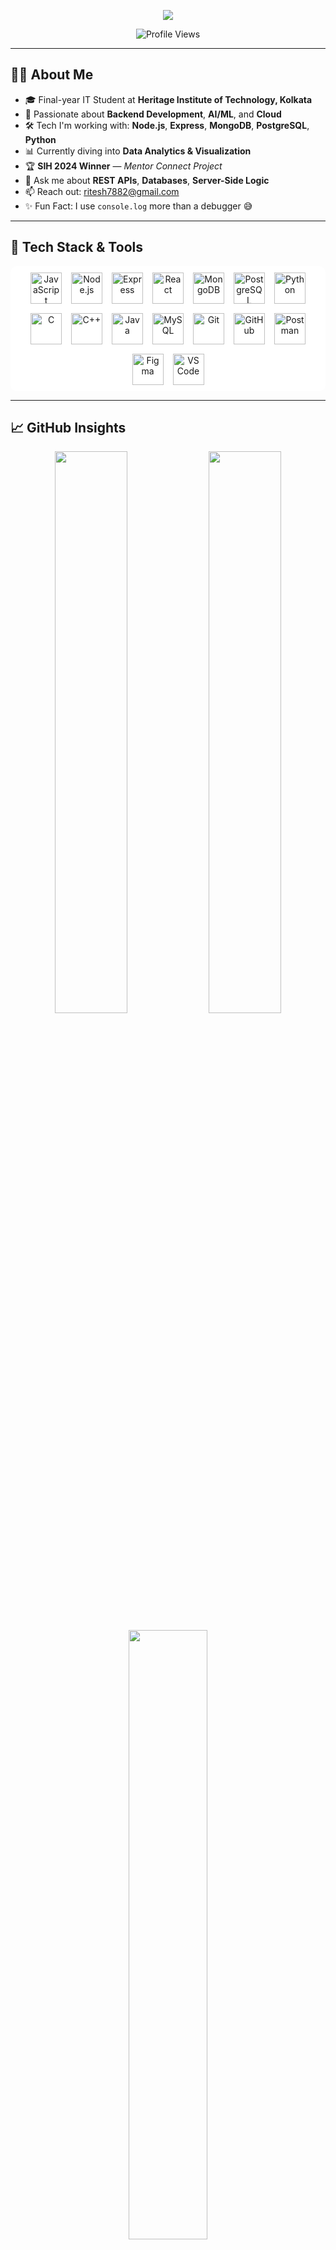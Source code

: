 <!-- README Banner -->
<!-- README Banner -->

<p align="center">
  <img src="https://readme-typing-svg.vercel.app/?font=JetBrains+Mono&size=28&duration=2000&pause=1000&color=36BCF7&center=true&vCenter=true&width=1000&lines=Hey+there!+I'm+Ritesh+Kumar+👋;Backend+Developer+|+Cloud+Lover+|+AI%2FML+Explorer;Turning+Coffee+☕+into+Code+Everyday!" />
</p>

<!-- Profile Views -->
<p align="center">
  <img src="https://komarev.com/ghpvc/?username=ritesh7570&label=Visitors&style=flat-square&color=brightgreen" alt="Profile Views"/>
</p>

---

## 🙋‍♂️ About Me

- 🎓 Final-year IT Student at **Heritage Institute of Technology, Kolkata**
- 🧠 Passionate about **Backend Development**, **AI/ML**, and **Cloud**
- 🛠️ Tech I'm working with: **Node.js**, **Express**, **MongoDB**, **PostgreSQL**, **Python**
- 📊 Currently diving into **Data Analytics & Visualization**
- 🏆 **SIH 2024 Winner** — *Mentor Connect Project*
- 💬 Ask me about **REST APIs**, **Databases**, **Server-Side Logic**
- 📫 Reach out: [ritesh7882@gmail.com](mailto:ritesh7882@gmail.com)
- ✨ Fun Fact: I use `console.log` more than a debugger 😅

---

## 🔧 Tech Stack & Tools

<div align="center" style="display: flex; flex-wrap: wrap; justify-content: center; gap: 15px; background-color: white; padding: 10px; border-radius: 10px;">
  <!-- JavaScript -->
  <img src="https://cdn.jsdelivr.net/gh/devicons/devicon/icons/javascript/javascript-original.svg" width="50" height="50" alt="JavaScript" />

  <!-- Node.js -->
  <img src="https://cdn.jsdelivr.net/gh/devicons/devicon/icons/nodejs/nodejs-original.svg" width="50" height="50" alt="Node.js" />

  <!-- Express (monochrome logo) -->
  <img src="https://cdn.jsdelivr.net/gh/devicons/devicon/icons/express/express-original.svg" width="50" height="50" alt="Express" />

  <!-- React -->
  <img src="https://cdn.jsdelivr.net/gh/devicons/devicon/icons/react/react-original.svg" width="50" height="50" alt="React" />

  <!-- MongoDB -->
  <img src="https://cdn.jsdelivr.net/gh/devicons/devicon/icons/mongodb/mongodb-original.svg" width="50" height="50" alt="MongoDB" />

  <!-- PostgreSQL -->
  <img src="https://cdn.jsdelivr.net/gh/devicons/devicon/icons/postgresql/postgresql-original.svg" width="50" height="50" alt="PostgreSQL" />

  <!-- Python -->
  <img src="https://cdn.jsdelivr.net/gh/devicons/devicon/icons/python/python-original.svg" width="50" height="50" alt="Python" />

  <!-- C -->
  <img src="https://cdn.jsdelivr.net/gh/devicons/devicon/icons/c/c-original.svg" width="50" height="50" alt="C" />

  <!-- C++ -->
  <img src="https://cdn.jsdelivr.net/gh/devicons/devicon/icons/cplusplus/cplusplus-original.svg" width="50" height="50" alt="C++" />

  <!-- Java -->
  <img src="https://cdn.jsdelivr.net/gh/devicons/devicon/icons/java/java-original.svg" width="50" height="50" alt="Java" />

  <!-- MySQL -->
  <img src="https://cdn.jsdelivr.net/gh/devicons/devicon/icons/mysql/mysql-original.svg" width="50" height="50" alt="MySQL" />

  <!-- AWS
  <img src="https://cdn.jsdelivr.net/gh/devicons/devicon/icons/amazonwebservices/amazonwebservices-original.svg" width="50" height="50" alt="AWS" />
    -->
  <!-- Git -->
  <img src="https://cdn.jsdelivr.net/gh/devicons/devicon/icons/git/git-original.svg" width="50" height="50" alt="Git" />

  <!-- GitHub -->
  <img src="https://cdn.jsdelivr.net/gh/devicons/devicon/icons/github/github-original.svg" width="50" height="50" alt="GitHub" />

  <!-- Postman -->
  <img src="https://cdn.jsdelivr.net/gh/devicons/devicon/icons/postman/postman-original.svg" width="50" height="50" alt="Postman" />

  <!-- Figma -->
  <img src="https://cdn.jsdelivr.net/gh/devicons/devicon/icons/figma/figma-original.svg" width="50" height="50" alt="Figma" />

  <!-- VS Code -->
  <img src="https://cdn.jsdelivr.net/gh/devicons/devicon/icons/vscode/vscode-original.svg" width="50" height="50" alt="VS Code" />
</div>




---

## 📈 GitHub Insights

<p align="center">
  <img src="https://github-readme-stats.vercel.app/api?username=ritesh7570&show_icons=true&theme=tokyonight&hide_border=true" width="48%" />
  <img src="https://streak-stats.demolab.com/?user=ritesh7570&theme=tokyonight&hide_border=true" width="48%" />
</p>

<p align="center">
  <img src="https://github-readme-stats.vercel.app/api/top-langs/?username=ritesh7570&layout=compact&theme=tokyonight&hide_border=true" width="50%" />
</p>

---

## 🚀 Projects & Achievements

- 🧑‍💻 **MentorConnect** – Smart India Hackathon 2024 Winning Project (Backend)
- 📊 **EV Dashboard** – React + Charts.js based visual dashboard
- 🧑‍💻 **Alumni Connect** – Hack Heritage Top 25 Project from 200 (Backend + Tean lead)
- 💡 Always building something new — AI tools, APIs, or backend systems

---

## 🤝 Let's Connect

<p align="center">
  <a href="https://www.linkedin.com/in/ritesh-kumar-919b0121b/" target="_blank">
    <img src="https://skillicons.dev/icons?i=linkedin" />
  </a>
  <a href="https://github.com/ritesh7570" target="_blank">
    <img src="https://skillicons.dev/icons?i=github" />
  </a>
  <a href="mailto:ritesh7882@gmail.com">
    <img src="https://skillicons.dev/icons?i=gmail" />
  </a>
</p>

---

<!-- Footer Banner -->
<p align="center">
  <img src="https://capsule-render.vercel.app/api?type=waving&color=0ABDE3&height=180&section=footer&text=Thanks%20for%20visiting%20my%20profile!&fontSize=50&fontColor=ffffff&fontAlign=50&descAlign=50" />
</p>

